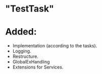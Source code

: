 # "TestTask"

# Added:
- Implementation (according to the tasks).
- Logging.
- Restructure.
- GlobalExHandling
- Extensions for Services.